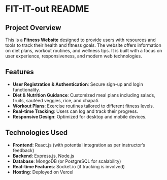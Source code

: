 # FIT-IT-out README

## Project Overview
This is a **Fitness Website** designed to provide users with resources and tools to track their health and fitness goals. The website offers information on diet plans, workout routines, and wellness tips. It is built with a focus on user experience, responsiveness, and modern web technologies.

## Features
- **User Registration & Authentication**: Secure sign-up and login functionality.
- **Diet & Nutrition Guidance**: Customized meal plans including salads, fruits, sautéed veggies, rice, and chapati.
- **Workout Plans**: Exercise routines tailored to different fitness levels.
- **Real-time Tracking**: Users can log and track their progress.
- **Responsive Design**: Optimized for desktop and mobile devices.

## Technologies Used
- **Frontend**: React.js (with potential integration as per instructor’s feedback)
- **Backend**: Express.js, Node.js
- **Database**: MongoDB (or PostgreSQL for scalability)
- **Real-time Features**: Socket.io (if tracking is involved)
- **Hosting**: Deployed on Vercel


